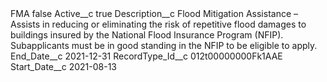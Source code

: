 <?xml version="1.0" encoding="UTF-8"?>
<CustomMetadata xmlns="http://soap.sforce.com/2006/04/metadata" xmlns:xsi="http://www.w3.org/2001/XMLSchema-instance" xmlns:xsd="http://www.w3.org/2001/XMLSchema">
    <label>FMA</label>
    <protected>false</protected>
    <values>
        <field>Active__c</field>
        <value xsi:type="xsd:boolean">true</value>
    </values>
    <values>
        <field>Description__c</field>
        <value xsi:type="xsd:string">Flood Mitigation Assistance – Assists in reducing or eliminating the risk of repetitive flood damages to buildings insured by the National Flood Insurance Program (NFIP). Subapplicants must be in good standing in the NFIP to be eligible to apply.</value>
    </values>
    <values>
        <field>End_Date__c</field>
        <value xsi:type="xsd:date">2021-12-31</value>
    </values>
    <values>
        <field>RecordType_Id__c</field>
        <value xsi:type="xsd:string">012t00000000Fk1AAE</value>
    </values>
    <values>
        <field>Start_Date__c</field>
        <value xsi:type="xsd:date">2021-08-13</value>
    </values>
</CustomMetadata>
